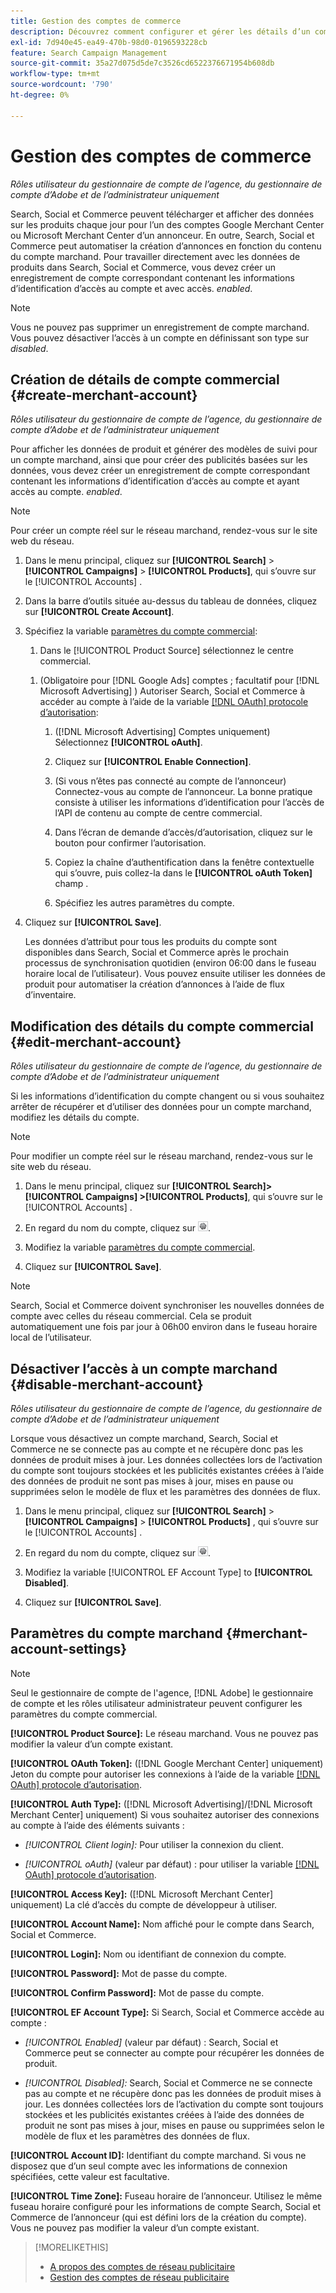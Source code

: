 ```yaml
---
title: Gestion des comptes de commerce
description: Découvrez comment configurer et gérer les détails d’un compte de centre commercial.
exl-id: 7d940e45-ea49-470b-98d0-0196593228cb
feature: Search Campaign Management
source-git-commit: 35a27d075d5de7c3526cd6522376671954b608db
workflow-type: tm+mt
source-wordcount: '790'
ht-degree: 0%

---
```


# Gestion des comptes de commerce

*Rôles utilisateur du gestionnaire de compte de l’agence, du gestionnaire de compte d’Adobe et de l’administrateur uniquement*

Search, Social et Commerce peuvent télécharger et afficher des données sur les produits chaque jour pour l’un des comptes Google Merchant Center ou Microsoft Merchant Center d’un annonceur. En outre, Search, Social et Commerce peut automatiser la création d’annonces en fonction du contenu du compte marchand. Pour travailler directement avec les données de produits dans Search, Social et Commerce, vous devez créer un enregistrement de compte correspondant contenant les informations d’identification d’accès au compte et avec accès. *enabled*.

>[!NOTE]
>
>Vous ne pouvez pas supprimer un enregistrement de compte marchand. Vous pouvez désactiver l’accès à un compte en définissant son type sur *disabled*.

## Création de détails de compte commercial {#create-merchant-account}

*Rôles utilisateur du gestionnaire de compte de l’agence, du gestionnaire de compte d’Adobe et de l’administrateur uniquement*

Pour afficher les données de produit et générer des modèles de suivi pour un compte marchand, ainsi que pour créer des publicités basées sur les données, vous devez créer un enregistrement de compte correspondant contenant les informations d’identification d’accès au compte et ayant accès au compte. *enabled*.

>[!NOTE]
>
>Pour créer un compte réel sur le réseau marchand, rendez-vous sur le site web du réseau.

1. Dans le menu principal, cliquez sur **[!UICONTROL Search]** \> **[!UICONTROL Campaigns]** \> **[!UICONTROL Products]**, qui s’ouvre sur le [!UICONTROL Accounts] .

1. Dans la barre d’outils située au-dessus du tableau de données, cliquez sur **[!UICONTROL Create Account]**.

1. Spécifiez la variable [paramètres du compte commercial](#merchant-account-settings):

   1. Dans le [!UICONTROL Product Source] sélectionnez le centre commercial.

   <!--

   1. ([!DNL Meta Ads] accounts only) Log in to the [!DNL Meta Ads] account.

   And are there additional steps just for Meta? If so, create a separate procedure for it.
   
   -->

   1. (Obligatoire pour [!DNL Google Ads] comptes ; facultatif pour [!DNL Microsoft Advertising] ) Autoriser Search, Social et Commerce à accéder au compte à l’aide de la variable [[!DNL OAuth] protocole d’autorisation](https://oauth.net/2/):

      1. ([!DNL Microsoft Advertising] Comptes uniquement) Sélectionnez **[!UICONTROL oAuth]**.

      1. Cliquez sur **[!UICONTROL Enable Connection]**.

      1. (Si vous n’êtes pas connecté au compte de l’annonceur) Connectez-vous au compte de l’annonceur. La bonne pratique consiste à utiliser les informations d’identification pour l’accès de l’API de contenu au compte de centre commercial.

      1. Dans l’écran de demande d’accès/d’autorisation, cliquez sur le bouton pour confirmer l’autorisation.

      1. Copiez la chaîne d’authentification dans la fenêtre contextuelle qui s’ouvre, puis collez-la dans le **[!UICONTROL oAuth Token]** champ .

      1. Spécifiez les autres paramètres du compte.

1. Cliquez sur **[!UICONTROL Save]**.

   Les données d’attribut pour tous les produits du compte sont disponibles dans Search, Social et Commerce après le prochain processus de synchronisation quotidien (environ 06:00 dans le fuseau horaire local de l’utilisateur). Vous pouvez ensuite utiliser les données de produit pour automatiser la création d’annonces à l’aide de flux d’inventaire.

## Modification des détails du compte commercial {#edit-merchant-account}

*Rôles utilisateur du gestionnaire de compte de l’agence, du gestionnaire de compte d’Adobe et de l’administrateur uniquement*

Si les informations d’identification du compte changent ou si vous souhaitez arrêter de récupérer et d’utiliser des données pour un compte marchand, modifiez les détails du compte.

>[!NOTE]
>
>Pour modifier un compte réel sur le réseau marchand, rendez-vous sur le site web du réseau.

1. Dans le menu principal, cliquez sur **[!UICONTROL Search]\> [!UICONTROL Campaigns] \>[!UICONTROL Products]**, qui s’ouvre sur le [!UICONTROL Accounts] .

1. En regard du nom du compte, cliquez sur ![Afficher/modifier les paramètres](/help/search-social-commerce/assets/settings.png "Afficher/modifier les paramètres").

1. Modifiez la variable [paramètres du compte commercial](#merchant-account-settings).

1. Cliquez sur **[!UICONTROL Save]**.

>[!NOTE]
>
>Search, Social et Commerce doivent synchroniser les nouvelles données de compte avec celles du réseau commercial. Cela se produit automatiquement une fois par jour à 06h00 environ dans le fuseau horaire local de l’utilisateur.

## Désactiver l’accès à un compte marchand {#disable-merchant-account}

*Rôles utilisateur du gestionnaire de compte de l’agence, du gestionnaire de compte d’Adobe et de l’administrateur uniquement*

Lorsque vous désactivez un compte marchand, Search, Social et Commerce ne se connecte pas au compte et ne récupère donc pas les données de produit mises à jour. Les données collectées lors de l’activation du compte sont toujours stockées et les publicités existantes créées à l’aide des données de produit ne sont pas mises à jour, mises en pause ou supprimées selon le modèle de flux et les paramètres des données de flux.

1. Dans le menu principal, cliquez sur **[!UICONTROL Search]** \> **[!UICONTROL Campaigns]** \> **[!UICONTROL Products]** , qui s’ouvre sur le [!UICONTROL Accounts] .

1. En regard du nom du compte, cliquez sur ![Afficher/modifier les paramètres](/help/search-social-commerce/assets/settings.png "Afficher/modifier les paramètres").

1. Modifiez la variable [!UICONTROL EF Account Type] to **[!UICONTROL Disabled]**.

1. Cliquez sur **[!UICONTROL Save]**.

## Paramètres du compte marchand {#merchant-account-settings}

>[!NOTE]
>
>Seul le gestionnaire de compte de l&#39;agence, [!DNL Adobe] le gestionnaire de compte et les rôles utilisateur administrateur peuvent configurer les paramètres du compte commercial.

**[!UICONTROL Product Source]:** Le réseau marchand. Vous ne pouvez pas modifier la valeur d’un compte existant.

**[!UICONTROL OAuth Token]:** ([!DNL Google Merchant Center] uniquement) Jeton du compte pour autoriser les connexions à l’aide de la variable [[!DNL OAuth] protocole d’autorisation](https://oauth.net/2/).

**[!UICONTROL Auth Type]:** ([!DNL Microsoft Advertising]/[!DNL Microsoft Merchant Center] uniquement) Si vous souhaitez autoriser des connexions au compte à l’aide des éléments suivants :

* *[!UICONTROL Client login]:* Pour utiliser la connexion du client.

* *[!UICONTROL oAuth]* (valeur par défaut) : pour utiliser la variable [[!DNL OAuth] protocole d’autorisation](https://oauth.net/2/).

**[!UICONTROL Access Key]:** ([!DNL Microsoft Merchant Center] uniquement) La clé d’accès du compte de développeur à utiliser.

**[!UICONTROL Account Name]:** Nom affiché pour le compte dans Search, Social et Commerce.

**[!UICONTROL Login]:** Nom ou identifiant de connexion du compte.

**[!UICONTROL Password]:** Mot de passe du compte.

**[!UICONTROL Confirm Password]:** Mot de passe du compte.

**[!UICONTROL EF Account Type]:** Si Search, Social et Commerce accède au compte :

* *[!UICONTROL Enabled]* (valeur par défaut) : Search, Social et Commerce peut se connecter au compte pour récupérer les données de produit.

* *[!UICONTROL Disabled]:* Search, Social et Commerce ne se connecte pas au compte et ne récupère donc pas les données de produit mises à jour. Les données collectées lors de l’activation du compte sont toujours stockées et les publicités existantes créées à l’aide des données de produit ne sont pas mises à jour, mises en pause ou supprimées selon le modèle de flux et les paramètres des données de flux.

**[!UICONTROL Account ID]:** Identifiant du compte marchand. Si vous ne disposez que d’un seul compte avec les informations de connexion spécifiées, cette valeur est facultative.

**[!UICONTROL Time Zone]:** Fuseau horaire de l’annonceur. Utilisez le même fuseau horaire configuré pour les informations de compte Search, Social et Commerce de l’annonceur (qui est défini lors de la création du compte). Vous ne pouvez pas modifier la valeur d’un compte existant.

>[!MORELIKETHIS]
>
>* [A propos des comptes de réseau publicitaire](ad-network-account-about.md)
>* [Gestion des comptes de réseau publicitaire](ad-network-account-manage.md)
